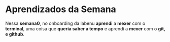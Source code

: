 
# Aprendizados da Semana

Nessa **semana0**, no onboarding da labenu **aprendi** a **mexer** com o 
**terminal**, uma coisa que **queria saber a tempo** e aprendi a **mexer** com 
o **git, e github**.


